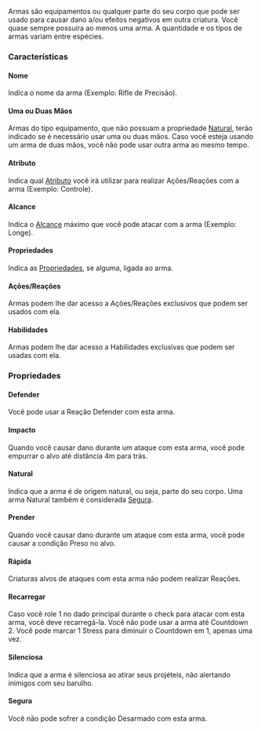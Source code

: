 Armas são equipamentos ou qualquer parte do seu corpo que pode ser usado para causar dano a/ou efeitos negativos em outra criatura. Você quase sempre possuíra ao menos uma arma. A quantidade e os tipos de armas variam entre espécies.

### Características

#### Nome
Indica o nome da arma (Exemplo: Rifle de Precisão).

#### Uma ou Duas Mãos

Armas do tipo equipamento, que não possuam a propriedade [Natural](#natural), terão indicado se é necessário usar uma ou duas mãos. Caso você esteja usando um arma de duas mãos, você não pode usar outra arma ao mesmo tempo.

#### Atributo
Indica qual [Atributo](./attributes.md) você irá utilizar para realizar Ações/Reações com a arma (Exemplo: Controle).

#### Alcance
Indica o [Alcance](../combat/index.md#alcance--distância) máximo que você pode atacar com a arma (Exemplo: Longe).

#### Propriedades
Indica as [Propriedades](#propriedades-1), se alguma, ligada ao arma.

#### Ações/Reações
Armas podem lhe dar acesso a Ações/Reações exclusivos que podem ser usados com ela.

#### Habilidades
Armas podem lhe dar acesso a Habilidades exclusivas que podem ser usadas com ela.

### Propriedades

#### Defender
Você pode usar a Reação Defender com esta arma.

#### Impacto
Quando você causar dano durante um ataque com esta arma, você pode empurrar o alvo até distância 4m para trás.

#### Natural
Indica que a arma é de origem natural, ou seja, parte do seu corpo. Uma arma Natural também é considerada [Segura](#segura).

#### Prender
Quando você causar dano durante um ataque com esta arma, você pode causar a condição Preso no alvo.

#### Rápida
Criaturas alvos de ataques com esta arma não podem realizar Reações.

#### Recarregar
Caso você role 1 no dado principal durante o check para atacar com esta arma, você deve recarregá-la. Você não pode usar a arma até Countdown 2. Você pode marcar 1 Stress para diminuir o Countdown em 1, apenas uma vez.

#### Silenciosa
Indica que a arma é silenciosa ao atirar seus projéteis, não alertando inimigos com seu barulho.

#### Segura
Você não pode sofrer a condição Desarmado com esta arma.